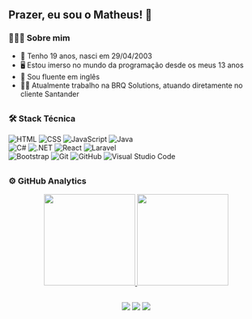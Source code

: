 ## Prazer, eu sou o Matheus! 👋

### 👨🏻‍💻 Sobre mim

- 👨 Tenho 19 anos, nasci em 29/04/2003
- 🖥️ Estou imerso no mundo da programação desde os meus 13 anos
- 💬 Sou fluente em inglês
- 🧑‍💼 Atualmente trabalho na BRQ Solutions, atuando diretamente no cliente Santander

##
  
  ### 🛠 Stack Técnica
  ![HTML](https://img.shields.io/badge/-HTML-05122A?style=flat&logo=HTML5)
  ![CSS](https://img.shields.io/badge/-CSS-05122A?style=flat&logo=CSS3&logoColor=1572B6)
  ![JavaScript](https://img.shields.io/badge/-JavaScript-05122A?style=flat&logo=javascript)
  ![Java](https://img.shields.io/badge/-Java-05122A?style=flat&logo=Java&logoColor=FFA518)\
  ![C#](https://img.shields.io/badge/-C%20Sharp-05122A?style=flat&logo=csharp&logoColor=FFFFFF)
  ![.NET](https://img.shields.io/badge/-.NET-05122A?style=flat&logo=dotnet&logoColor=512BD4)
  ![React](https://img.shields.io/badge/-React-05122A?style=flat&logo=react)
  ![Laravel](https://img.shields.io/badge/-Laravel-05122A?style=flat&logo=laravel&logoColor=FF2D20)\
  ![Bootstrap](https://img.shields.io/badge/-Bootstrap-05122A?style=flat&logo=bootstrap&logoColor=563D7C)
  ![Git](https://img.shields.io/badge/-Git-05122A?style=flat&logo=git)
  ![GitHub](https://img.shields.io/badge/-GitHub-05122A?style=flat&logo=github)
  ![Visual Studio Code](https://img.shields.io/badge/-Visual%20Studio%20Code-05122A?style=flat&logo=visual-studio-code&logoColor=007ACC)
  
  ##
  
  ### ⚙️ GitHub Analytics
  
  <div align="center">
    <a href="https://github.com/Crdzcode">
    <img height="180em" src="https://github-readme-stats.vercel.app/api?username=Crdzcode&show_icons=true&theme=aura&include_all_commits=true&count_private=true"/>
    <img height="180em" src="https://github-readme-stats.vercel.app/api/top-langs/?username=Crdzcode&layout=compact&langs_count=7&theme=aura"/>
  </div>
  
  ##
 
<div align="center"> 
  <a href="https://www.instagram.com/mm_cardoso_/" target="_blank"><img src="https://img.shields.io/badge/-Instagram-%23E4405F?style=for-the-badge&logo=instagram&logoColor=white" target="_blank"></a> 
  <a href = "mailto:matheusmatoscardoso@gmail.com"><img src="https://img.shields.io/badge/-Gmail-%23333?style=for-the-badge&logo=gmail&logoColor=white" target="_blank"></a>
  <a href="https://www.linkedin.com/in/mm-cardoso-/" target="_blank"><img src="https://img.shields.io/badge/-LinkedIn-%230077B5?style=for-the-badge&logo=linkedin&logoColor=white" target="_blank"></a> 
 
</div>
